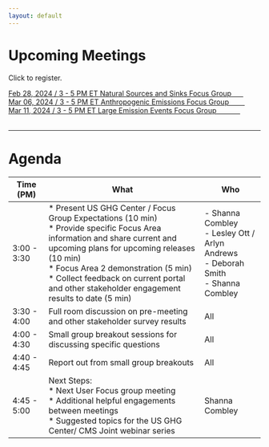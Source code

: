 ```yaml
---
layout: default
---
```

# Upcoming Meetings
Click to register.
<div>
    <div class="event">
        <a href="https://docs.google.com/forms/d/e/1FAIpQLScwcmxUwIfzsXmUr-P_5H0oYnJGDBkhdI1z7zYFGnXhgCXq7g/viewform?usp=sf_link" target="_blank">
        <span class="date"> Feb 28, 2024 / 3 - 5 PM ET </span>
        <span class="title">
         Natural Sources and Sinks Focus Group &nbsp; &nbsp; &nbsp;
        </span>
        </a>
    </div>
    <div class="event">
        <a href="https://docs.google.com/forms/d/e/1FAIpQLSe8H0qRhu8JinYMPXLoYkatoTr06ivjQThdkb3SNzdxF11cAg/viewform?usp=sf_link" target="_blank">
        <span class="date"> Mar 06, 2024 / 3 - 5 PM ET </span>
        <span class="title">
         Anthropogenic Emissions Focus Group &nbsp; &nbsp; &nbsp; &nbsp;
        </span>
        </a>
    </div>
    <div class="event">
        <a href="https://docs.google.com/forms/d/e/1FAIpQLSdTvLKkenQkxdFT7DFqKmR83L4E_cMIPplY4KytQugSV_ImWA/viewform?usp=sf_link" target="_blank">
        <span class="date"> Mar 11, 2024 / 3 - 5 PM ET </span>
        <span class="title">
         Large Emission Events Focus Group &nbsp; &nbsp; &nbsp; &nbsp; &nbsp; &nbsp;
        </span>
        </a>
    </div>
</div>

<br>
<hr>

# Agenda

| Time (PM) | What | Who |
| ---- | ---- |---- |
| 3:00 - 3:30 &nbsp; &nbsp; | * Present US GHG Center / Focus Group Expectations (10 min) <br> * Provide specific Focus Area information and share current and upcoming plans for upcoming releases (10 min) <br> * Focus Area 2 demonstration (5 min) <br> * Collect feedback on current portal and other stakeholder engagement results to date (5 min) | - Shanna Combley <br> - Lesley Ott / Arlyn Andrews <br> - Deborah Smith <br> - Shanna Combley |
| 3:30 - 4:00 &nbsp; &nbsp; | Full room discussion on pre-meeting and other stakeholder survey results | All|
| 4:00 - 4:30 &nbsp; &nbsp; | Small group breakout sessions for discussing specific questions| All|
| 4:40 - 4:45 &nbsp; &nbsp; | Report out from small group breakouts|All|
| 4:45 - 5:00 &nbsp; &nbsp; | Next Steps: <br> * Next User Focus group meeting <br>  * Additional helpful engagements between meetings <br>  * Suggested topics for the US GHG Center/ CMS Joint webinar series <br>| Shanna Combley|
